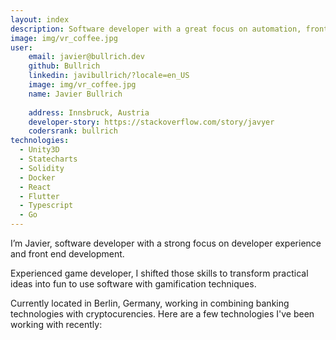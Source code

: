 ```yaml
---
layout: index
description: Software developer with a great focus on automation, front end and developer’s experience.
image: img/vr_coffee.jpg
user:
    email: javier@bullrich.dev
    github: Bullrich
    linkedin: javibullrich/?locale=en_US
    image: img/vr_coffee.jpg
    name: Javier Bullrich
    
    address: Innsbruck, Austria
    developer-story: https://stackoverflow.com/story/javyer
    codersrank: bullrich
technologies:
  - Unity3D
  - Statecharts
  - Solidity
  - Docker
  - React
  - Flutter
  - Typescript
  - Go
---
```

<p>I’m Javier, software developer with a strong focus on developer experience and front end development.</p>

<p>Experienced game developer, I shifted those skills to transform practical ideas into fun to use software with gamification techniques.</p>

<p>Currently located in Berlin, Germany, working in combining banking technologies with cryptocurencies. Here are a few technologies I've been working with recently:</p>